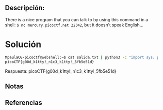 ## Descripción:
There is a nice program that you can talk to by using this command in a shell: `$ nc mercury.picoctf.net 22342`, but it doesn't speak English...

# Solución
```bash
MpaulaCG-picoctf@webshell:~$ cat salida.txt | python3 -c "import sys; print(''.join([chr(int(x)) for x in sys.stdin.read().split()]))"
picoCTF{g00d_k1tty!_n1c3_k1tty!_5fb5e51d}
```
Respuesta: picoCTF{g00d_k1tty!_n1c3_k1tty!_5fb5e51d}
## Notas

## Referencias